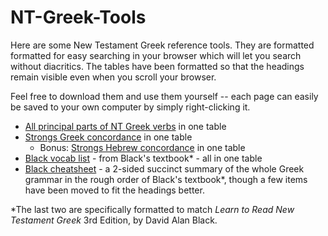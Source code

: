 # NT-Greek-Tools
Here are some New Testament Greek reference tools. They are formatted formatted for easy searching in your browser which will let you search without diacritics. The tables have been formatted so that the headings remain visible even when you scroll your browser.

Feel free to download them and use them yourself -- each page can easily be saved to your own computer by simply right-clicking it. 

- [All principal parts of NT Greek verbs](https://berwynhoyt.github.io/All_principal_parts_NT_Greek.html) in one table
- [Strongs Greek concordance](https://berwynhoyt.github.io/Strongs_koine_greek_english_dictionary_updated_english.html) in one table
  - Bonus: [Strongs Hebrew concordance](https://berwynhoyt.github.io/Strongs_hebrew_english_dictionary_updated_english.html) in one table
- [Black vocab list](https://berwynhoyt.github.io/Black_vocab_list_by_chapter.html) - from Black's textbook* - all in one table
- [Black cheatsheet](https://berwynhoyt.github.io/NT-Greek-Tools/Black_cheatsheet.pdf) - a 2-sided succinct summary of the whole Greek grammar in the rough order of Black's textbook*, though a few items have been moved to fit the headings better.

*The last two are specifically formatted to match *Learn to Read New Testament Greek* 3rd Edition, by David Alan Black.

